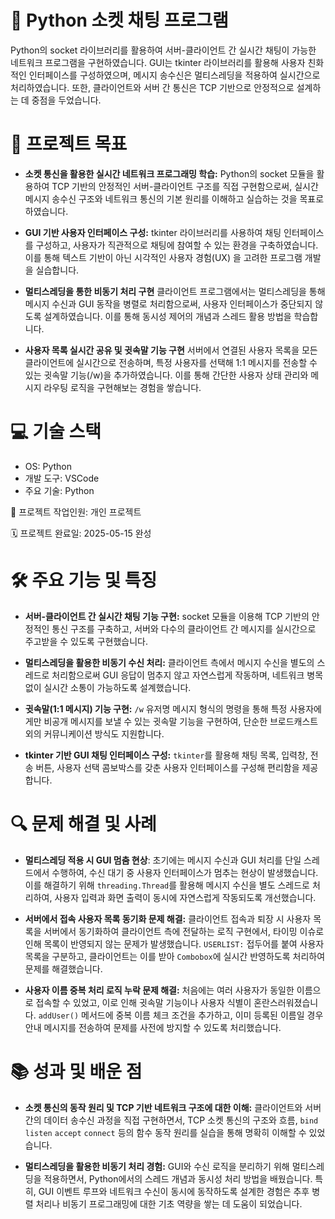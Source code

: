 
# 💬 Python 소켓 채팅 프로그램
Python의 socket 라이브러리를 활용하여 서버-클라이언트 간 실시간 채팅이 가능한 네트워크 프로그램을 구현하였습니다.
GUI는 tkinter 라이브러리를 활용해 사용자 친화적인 인터페이스를 구성하였으며, 메시지 송수신은 멀티스레딩을 적용하여 실시간으로 처리하였습니다.
또한, 클라이언트와 서버 간 통신은 TCP 기반으로 안정적으로 설계하는 데 중점을 두었습니다.

# 🎯 프로젝트 목표
- **소켓 통신을 활용한 실시간 네트워크 프로그래밍 학습:** Python의 socket 모듈을 활용하여 TCP 기반의 안정적인 서버-클라이언트 구조를 직접 구현함으로써, 실시간 메시지 송수신 구조와 네트워크 통신의 기본 원리를 이해하고 실습하는 것을 목표로 하였습니다.

- **GUI 기반 사용자 인터페이스 구성:** tkinter 라이브러리를 사용하여 채팅 인터페이스를 구성하고, 사용자가 직관적으로 채팅에 참여할 수 있는 환경을 구축하였습니다. 이를 통해 텍스트 기반이 아닌 시각적인 사용자 경험(UX) 을 고려한 프로그램 개발을 실습합니다.

- **멀티스레딩을 통한 비동기 처리 구현**
클라이언트 프로그램에서는 멀티스레딩을 통해 메시지 수신과 GUI 동작을 병렬로 처리함으로써, 사용자 인터페이스가 중단되지 않도록 설계하였습니다. 이를 통해 동시성 제어의 개념과 스레드 활용 방법을 학습합니다.

- **사용자 목록 실시간 공유 및 귓속말 기능 구현**
서버에서 연결된 사용자 목록을 모든 클라이언트에 실시간으로 전송하며, 특정 사용자를 선택해 1:1 메시지를 전송할 수 있는 귓속말 기능(/w)을 추가하였습니다. 이를 통해 간단한 사용자 상태 관리와 메시지 라우팅 로직을 구현해보는 경험을 쌓습니다.

# 💻 기술 스택
* OS: Python
* 개발 도구: VSCode
* 주요 기술: Python

👥 프로젝트 작업인원: 개인 프로젝트

🗓️ 프로젝트 완료일: 2025-05-15 완성

# 🛠️ 주요 기능 및 특징

- **서버-클라이언트 간 실시간 채팅 기능 구현:** socket 모듈을 이용해 TCP 기반의 안정적인 통신 구조를 구축하고, 서버와 다수의 클라이언트 간 메시지를 실시간으로 주고받을 수 있도록 구현했습니다.

- **멀티스레딩을 활용한 비동기 수신 처리:** 클라이언트 측에서 메시지 수신을 별도의 스레드로 처리함으로써 GUI 응답이 멈추지 않고 자연스럽게 작동하며, 네트워크 병목 없이 실시간 소통이 가능하도록 설계했습니다.

- **귓속말(1:1 메시지) 기능 구현:** `/w` 유저명 메시지 형식의 명령을 통해 특정 사용자에게만 비공개 메시지를 보낼 수 있는 귓속말 기능을 구현하여, 단순한 브로드캐스트 외의 커뮤니케이션 방식도 지원합니다.

- **tkinter 기반 GUI 채팅 인터페이스 구성:** `tkinter`를 활용해 채팅 목록, 입력창, 전송 버튼, 사용자 선택 콤보박스를 갖춘 사용자 인터페이스를 구성해 편리함을 제공합니다.

# 🔍 문제 해결 및 사례
- **멀티스레딩 적용 시 GUI 멈춤 현상**: 초기에는 메시지 수신과 GUI 처리를 단일 스레드에서 수행하여, 수신 대기 중 사용자 인터페이스가 멈추는 현상이 발생했습니다. 이를 해결하기 위해 `threading.Thread`를 활용해 메시지 수신을 별도 스레드로 처리하여, 사용자 입력과 화면 출력이 동시에 자연스럽게 작동되도록 개선했습니다.

- **서버에서 접속 사용자 목록 동기화 문제 해결:** 클라이언트 접속과 퇴장 시 사용자 목록을 서버에서 동기화하여 클라이언트 측에 전달하는 로직 구현에서, 타이밍 이슈로 인해 목록이 반영되지 않는 문제가 발생했습니다. `USERLIST:` 접두어를 붙여 사용자 목록을 구분하고, 클라이언트는 이를 받아 `Combobox`에 실시간 반영하도록 처리하여 문제를 해결했습니다.

- **사용자 이름 중복 처리 로직 누락 문제 해결:** 처음에는 여러 사용자가 동일한 이름으로 접속할 수 있었고, 이로 인해 귓속말 기능이나 사용자 식별이 혼란스러워졌습니다. `addUser()` 메서드에 중복 이름 체크 조건을 추가하고, 이미 등록된 이름일 경우 안내 메시지를 전송하여 문제를 사전에 방지할 수 있도록 처리했습니다.

# 📚 성과 및 배운 점

- **소켓 통신의 동작 원리 및 TCP 기반 네트워크 구조에 대한 이해:** 클라이언트와 서버 간의 데이터 송수신 과정을 직접 구현하면서, TCP 소켓 통신의 구조와 흐름, `bind` `listen` `accept` `connect` 등의 함수 동작 원리를 실습을 통해 명확히 이해할 수 있었습니다.

- **멀티스레딩을 활용한 비동기 처리 경험:** GUI와 수신 로직을 분리하기 위해 멀티스레딩을 적용하면서, Python에서의 스레드 개념과 동시성 처리 방법을 배웠습니다. 특히, GUI 이벤트 루프와 네트워크 수신이 동시에 동작하도록 설계한 경험은 추후 병렬 처리나 비동기 프로그래밍에 대한 기초 역량을 쌓는 데 도움이 되었습니다.
